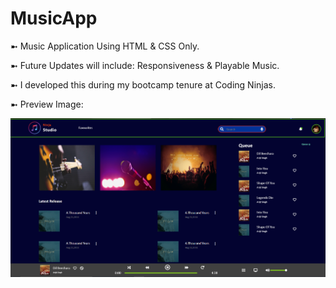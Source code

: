 # MusicApp

➼ Music Application Using HTML & CSS Only.

➼ Future Updates will include: Responsiveness & Playable Music.

➼ I developed this during my bootcamp tenure at Coding Ninjas.

➼ Preview Image:

<img src="preview.PNG">
